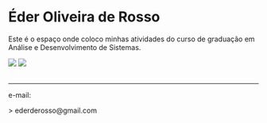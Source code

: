 <div>
  <h1>Éder Oliveira de Rosso</h1>
  <p>Este é o espaço onde coloco minhas atividades do curso de graduação em Análise e Desenvolvimento de Sistemas.</p>
  
  <img height="auto" src="https://github-readme-stats.vercel.app/api?username=EderRosso&show_icons=true&theme=algolia&include_all_commits=true&count_private=true"/>
  <img height="auto" src="https://github-readme-stats.vercel.app/api/top-langs/?username=EderRosso&layout=compact&langs_count=7&theme=algolia"/>
</div>

<div>
  <br>
  <hr>
  <p>e-mail:</P>
  > ederderosso@gmail.com
  <br>
</div>
